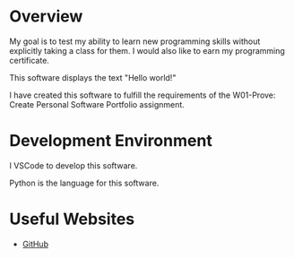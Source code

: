 # Overview

My goal is to test my ability to learn new programming skills without explicitly taking a class for them. I would also like to earn my programming certificate.

This software displays the text "Hello world!"

I have created this software to fulfill the requirements of the W01-Prove: Create Personal Software Portfolio assignment.

# Development Environment

I VSCode to develop this software.

Python is the language for this software.

# Useful Websites

* [GitHub](https://github.com)